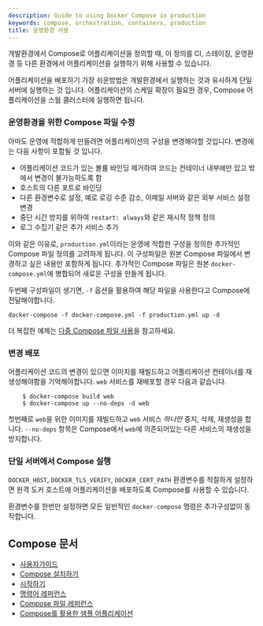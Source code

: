 ```yaml
---
description: Guide to using Docker Compose in production
keywords: compose, orchestration, containers, production
title: 운영환경 사용
---
```


개발환경에서 Compose로 어플리케이션을 정의할 때, 이 정의를 CI, 스테이징, 운영환경 등 다른 환경에서 어플리케이션을 실행하기 위해 사용할 수 있습니다.

어플리케이션을 배포하기 가장 쉬운방법은 개발환경에서 실행하는 것과 유사하게 단일 서버에 실행하는 것 입니다.
어플리케이션의 스케일 확장이 필요한 경우, Compose 어플리케이션을 스웜 클러스터에 실행하면 됩니다.

### 운영환경을 위한 Compose 파일 수정

아마도 운영에 적합하게 만들려면 어플리케이션의 구성을 변경해야할 것입니다.
변경에는 다음 사항이 포함될 것 입니다.

- 어플리케이션 코드가 있는 볼륨 바인딩 제거하여 코드는 컨테이너 내부에만 있고 밖에서 변경이 불가능하도록 함
- 호스트의 다른 포트로 바인딩
- 다른 환경변수로 설정, 예로 로깅 수준 감소, 이메일 서버와 같은 외부 서비스 설정 변경
- 중단 시간 방지를 위하여 `restart: always`와 같은 재시작 정책 정의
- 로그 수집기 같은 추가 서비스 추가

이와 같은 이유로, `production.yml`이라는 운영에 적합한 구성을 정의한 추가적인 Compose 파일 정의를 고려하게 됩니다.
이 구성파일은 원본 Compose 파일에서 변경하고 싶은 내용만 포함하게 됩니다.
추가적인 Compose 파일은 원본 `docker-compose.yml`에 병합되어 새로운 구성을 만들게 됩니다.

두번째 구성파일이 생기면, `-f` 옵션을 활용하여 해당 파일을 사용한다고 Compose에 전달해야합니다.

```shell
docker-compose -f docker-compose.yml -f production.yml up -d
```

더 복잡한 예제는 [다중 Compose 파일 사용](extends.md#다른-환경)을 참고하세요.

### 변경 배포

어플리케이션 코드의 변경이 있으면 이미지를 재빌드하고 어플리케이션 컨테이너를 재생성해야함을 기억해야합니다.
`web` 서비스를 재배포할 경우 다음과 같습니다.

```shell
    $ docker-compose build web
    $ docker-compose up --no-deps -d web
```

첫번째로 `web`을 위한 이미지를 재빌드하고 `web` 서비스 *하나만* 중지, 삭제, 재생성을 합니다.
`--no-deps` 항목은 Compose에서 `web`에 의존되어있는 다른 서비스의 재생성을 방지합니다.

### 단일 서버에서 Compose 실행

`DOCKER_HOST`, `DOCKER_TLS_VERIFY`, `DOCKER_CERT_PATH` 환경변수를 적절하게 설정하면 원격 도커 호스트에 어플리케이션을 배포하도록 Compose를 사용할 수 있습니다.

환경변수를 한번만 설정하면 모든 일반적인 `docker-compose` 명령은 추가구성없이 동작합니다.

## Compose 문서

- [사용자가이드](index.md)
- [Compose 설치하기](install.md)
- [시작하기](gettingstarted.md)
- [명령어 레퍼런스](reference/index.md)
- [Compose 파일 레퍼런스](compose-file/index.md)
- [Compose를 활용한 샘플 어플리케이션](samples-for-compose.md)

<AdsenseB />